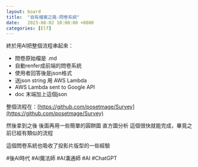 ```yaml
---
layout: board
title:  "自有檔案之路-問卷系統"
date:   2023-08-02 10:00:00 +0800
categories: [Elf]
---
```


終於用AI把整個流程串起來：

* 問卷原始檔是 .md
* 自動renfer成前端的問卷系統
* 使用者回答後是json格式
* 送json string 用 AWS Lambda
* AWS Lambda sent to Google API
* doc 末端加上這個json

整個流程在：[https://github.com/posetmage/Survey](https://github.com/posetmage/Survey)

然後拿到之後 後面再用一些簡單的圓餅圖 直方圖分析 這個很快就能完成，畢竟之前已經有類似的流程

這個問卷系統也吸收了投影片版型的一些經驗

#後AI時代 #AI魔法師 #AI溝通師 #AI #ChatGPT
